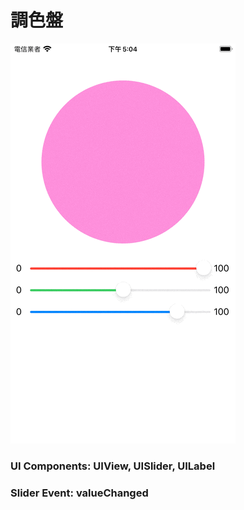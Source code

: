 # 調色盤

![完成品](palette.gif)


### UI Components: UIView, UISlider, UILabel
### Slider Event: valueChanged